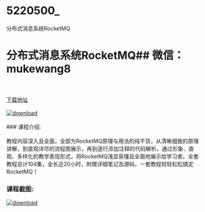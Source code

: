 # 5220500_
分布式消息系统RocketMQ
# 分布式消息系统RocketMQ## 微信：mukewang8
<br/></br>[下载地址](http://www.36tz.cn/article/5220500 "下载地址")
<br/></br>[![download](http://36tz.cn/muke_img/2021_07_1-53-300x172.png "下载地址")](http://www.36tz.cn/article/5220500 "下载地址")
<br/></br>### 课程介绍:<br/></br>教程内容深入且全面，全部为RocketMQ原理与用法的纯干货，从清晰细致的原理讲解，到直观详尽的流程图展示，再到逐行添加注释的代码解析，通过形象、直观、多样化的教学表现形式，将RocketMQ浅显易懂且全面地展示给学习者。全套教程总计104集，全长近20小时，附赠详细笔记及源码，一套教程轻轻松松搞定RocketMQ！

### 课程截图:
[![download](http://36tz.cn/muke_img/2021_07_2-49.png "下载地址")](http://www.36tz.cn/article/5220500 "下载地址")
